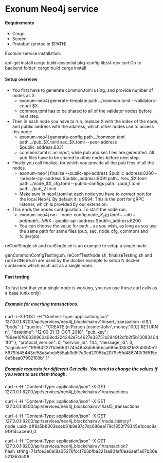 # Exonum Neo4j service

#### Requirements

- Cargo 
- Screen
- Protobuf (protoc in $PATH)

Exonum service installation:

apt-get install
	cargo
	build-essential
	pkg-config
	libssl-dev
	curl
Go to backend folder:
cargo build
cargo install

#### Setup overview

* You first have to generate common.toml using, and provide number of nodes as X
    * exonum-neo4j generate-template path.../common.toml --validators-count $X
    * common.toml has to be shared to all of the validator nodes before next step.
* Then in each node you have to run, replace X with the index of the node, and public address with the address, which other nodes use to access this node:
    * exonum-neo4j generate-config path.../common.toml  path.../pub_$X.toml sec_$X.toml --peer-address $public_address:6331
    * common.toml is an input, while pub and sec files are generated. All pub files have to be shared to other nodes before next step.
* Finally you call finalize, for which you provide all the pub files of all the nodes.
    * exonum-neo4j finalize --public-api-address $public_address:8200 --private-api-address $public_address:8091 path.../sec_$X.toml path.../node_$X_cfg.toml --public-configs path.../pub_1.toml path.../pub_2.toml ...
    * Make sure in neo4j.toml at each node you have to correct port for the local Neo4j. By default it is 9994. This is the port for gRPC listener, which is provided by our extension. 
* This ends the nodes configuration. To start the node run:
    * exonum-neo4j run --node-config node_$X_cfg.toml --db-path path.../db$X --public-api-address $public_address:8200
    * You can choose the value for path... as you wish, as long as you use the same path for same files (pub, sec, node_cfg, common) and folder(db).

reConfSingle.sh and runSingle.sh is an example to setup a single node.

genCommonConfigTesting.sh, reConfTestNode.sh, finalizeTesting.sh and runTestNode.sh are used by the docker example to setup N docker containers which each act as a single node.

#### Fast testing
To fast test that your single node is working, you can use these curl calls as a base (unix only)

##### Example for inserting transactions.
curl -i -X POST -H "Content-Type: application/json"  127.0.0.1:8200/api/services/neo4j_blockchain/v1/insert_transaction -d $'{
  "body": {
    "queries": "CREATE (n:Person {name:\'John\', money:100}) RETURN n",
    "datetime": "12:00:31 13-OCT-2018",
    "pub_key": "89ee16f86330960a09cd224242e7c4627e33751b2949f2cfb2f5b1008340d1f0"
  },
  "protocol_version": 0,
  "service_id": 144,
  "message_id": 0,
  "signature":"9f684227f1de663774548b3db656bca685e085321e2b00b0e115679fd45443ef58a5abeb555ab3d5f7a3cd27955a2079e5fd486743f36515c8e5bea07992100b"
}'
##### Example requests for different Get calls. You need to change the values if you want to use them though.
curl -i -H "Content-Type: application/json" -X GET 127.0.0.1:8200/api/services/neo4j_blockchain/v1/transactions

curl -i -H "Content-Type: application/json" -X GET 127.0.0.1:8200/api/services/neo4j_blockchain/v1/last5_transactions

curl -i -H "Content-Type: application/json" -X GET 127.0.0.1:8200/api/services/neo4j_blockchain/v1/node_history?node_uuid=d1f6a5b8303eceb61b9e87c7dc686ea179c1853f79345e1ccec9a9f914ca4e60_0

curl -i -H "Content-Type: application/json" -X GET 127.0.0.1:8200/api/services/neo4j_blockchain/v1/transaction?hash_string=71afce3e6a18a05376fccf766bfba321aa801af0ea6aef1a07b30e521363b3f8